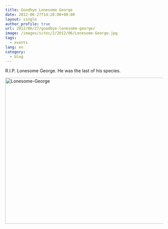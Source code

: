 ```yaml
---
title: Goodbye Lonesome George
date: 2012-06-27T14:26:00+00:00
layout: single
author_profile: true
url: 2012/06/27/goodbye-lonesome-george/
image: /images/sites/2/2012/06/Lonesome-George.jpg
tags:
  - events
lang: en
category: 
  - blog
---
```

R.I.P. Lonesome George. He was the last of his species.

[<img class="aligncenter size-full wp-image-158" alt="Lonesome-George" src="/images/2012/06/Lonesome-George.jpg" width="620" height="465" srcset="/images/sites/2/2012/06/Lonesome-George.jpg 620w, /images/sites/2/2012/06/Lonesome-George-300x225.jpg 300w" sizes="(max-width: 620px) 100vw, 620px" />](/images/2012/06/Lonesome-George.jpg)
